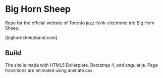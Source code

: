 # Big Horn Sheep

Repo for the official website of Toronto jazz-funk-electronic trio Big Horn Sheep.

[bighornsheepband.com]

## Build

The site is made with HTML5 Boilerplate, Bootstrap 4, and angular.js. Page transitions are animated using animate.css.

